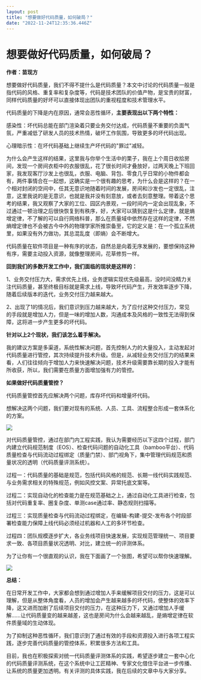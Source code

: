 ```yaml
---
layout: post
title: "想要做好代码质量，如何破局？"
date: "2022-11-24T12:35:36.446Z"
---
```

想要做好代码质量，如何破局？
==============

**作者：苗现方**

想要做好代码质量，我们不得不提什么是代码质量？本文中讨论的代码质量一般是指代码的风格、重复率和复杂度等，代码是技术团队的价值产物，是宝贵的财富，同样代码质量的好坏可以直接体现出团队的重视程度和技术管理水平。

代码质量的下降是内在原因，通常会恶性循环，**主要表现出以下两个特性：**

感染性：坏代码总能在部门渲染着只要业务交付达成，代码质量不重要的负面气氛，严重减低了研发人员的技术热情，破坏工作氛围，导致更多的坏代码出现。

心理暗示性：在坏代码基础上继续生产坏代码的"罪过"减轻。

为什么会产生这样的结果，这里我与你举个生活中的栗子，我在上个周日收拾房间，发现一个房间衣柜中的衣服很乱，花了很长时间才叠放好，过两天晚上下班回家，我发现客厅沙发上也很乱，衣服、电脑、背包、零食几乎日常的小物件都会有，两件事情合在一起想，这确实是一个很有趣的思考，为什么会是这样的？在一个相对封闭的空间中，任其无意识地随着时间的发展，房间和沙发也一定很乱，注意，这里我说的是无意识，也就是我并没有刻意放，或者去刻意整理。带着这个思考的结果，我又观察了大家的工位、园区内景观，一段时间内一定会出现乱象，不过通过一顿治理之后很快恢复到有秩序，好，大家可以猜到这是什么定律，就是熵增定律，不了解的可以自行网络科普，那么在质量域中依然存在这样的定律，不然熵增定律也不会被古今中外的物理学家所推崇备至，它的定义是：在一个孤立系统里，如果没有外力做功，其总混乱度（即熵）会不断增大。

代码质量在软件项目是一种有序的状态，自然总是向着无序发展的，要想保持这种有序，需要主动投入资源，就像整理房间，花草修剪一样。

**回到我们的多数开发工作中，我们面临的现状是这样的：**

1、业务交付压力大，需求优先上线，业务逻辑实现优先级最高，没时间没精力关注代码质量，甚至终极目标就是需求上线，导致坏代码产生，开发效率逐步下降，随着后续版本的迭代，业务交付压力越来越大。

2、出现了1的情况后，我们意识到压力越来越大，为了应付这种交付压力，常见的手段就是增加人力，但是一味的增加人数，沟通成本及风格的一致性无法得到保障，这将进一步产生更多的坏代码。

**针对以上2个现状，我们该怎么着手解决。**

我的建议方案是多渠道，系统性解决问题，首先控制人力的大量投入，主动发起对代码质量进行管控，其次持续提升技术升级。但是，从减轻业务交付压力的结果来看，人们往往倾向于增加人力来快速解决问题，技术升级需要靠长期的投入才能有所收获，所以，我们需要在质量方面增加强有力的管控。

**如果做好代码质量管控？**

代码质量管控首先应解决两个问题，库存坏代码和增量坏代码。

想解决这两个问题，我们要对现有的系统、人员、工具、流程整合形成一套体系化的方案。

![](https://s3.cn-north-1.jdcloud-oss.com/shendengbucket1/2022-11-18-10-4511gy108VsS8uDUwL9.png)

  

对代码质量管控，通过在部门内工程实践，我认为需要经历以下这四个过程，部门内建立代码规范制度（EOS）、检查代码问题的自动化工具（bamboo平台）、代码质量检查与代码流动过程绑定（质量门禁）、部门视角下，集中管理代码规范和质量状况的透明（代码质量评测系统）。

过程一：代码质量的基础是规范，包括代码风格的规范、长期一线代码实践规范、与业务需求相关的特殊规范，例如风控文案、异常托底文案等。

过程二：实现自动化的检查能力是在规范基础之上，通过自动化工具进行检查，包括对代码重复率、圈复杂度、单测case通过率、静态规则扫描等。

过程三：实现质量检查与代码流动过程绑定，在编辑-构建-提交-发布各个时段部署检查能力保障上线代码必须经过机器和人工的多环节检查。

过程四：团队规模逐步扩大，各业务线项目快速发展，实现规范管理统一、项目要求一致、各项目质量状况透明、对比，建立统一的评测体系。

为了让你有一个很直观的认识，我在下面画了一个张图，希望可以帮你快速理解。

![](https://s3.cn-north-1.jdcloud-oss.com/shendengbucket1/2022-11-17-17-20wP6Sfx6ge920Uyjz.png)

  

**总结：**

在日常开发工作中，大家都会想到通过增加人手来缓解项目交付的压力，这是可以理解，但是从整体角度看，人员的增加会产生越来越多的坏代码，使整体的效率下降，这又进而加剧了后续项目交付的压力，在这种压力下，又通过增加人手缓解......让代码质量变的越来越差，这也是房间为什么会越来越乱，是熵增定律在软件质量域的生动体现。

为了抑制这种恶性循环，我们意识到了通过有效的手段和资源投入进行各项工程实践，逐步完善代码质量的管控体系，积累很多方法和工具。

目前，我也在积极探索对统一代码质量评测体系的实践，希望逐步建立一套中心化的代码质量评测系统，在这个系统中让工匠精神、专家文化借住平台进一步传播、让系统的质量更加透明。有关评测的具体实践，我在后续的文章中与大家分享。